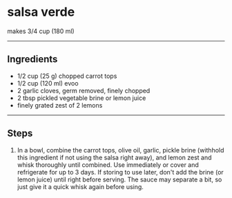 # salsa verde

makes 3/4 cup (180 ml)

---

## Ingredients

* 1/2 cup (25 g) chopped carrot tops
* 1/2 cup (120 ml) evoo
* 2 garlic cloves, germ removed, finely chopped
* 2 tbsp pickled vegetable brine or lemon juice
* finely grated zest of 2 lemons

---

## Steps

1.  In a bowl, combine the carrot tops, olive oil, garlic, pickle brine (withhold this ingredient if not using the salsa right away), and lemon zest and whisk thoroughly until combined. Use immediately or cover and refrigerate for up to 3 days. If storing to use later, don't add the brine (or lemon juice) until right before serving. The sauce may separate a bit, so just give it a quick whisk again before using.